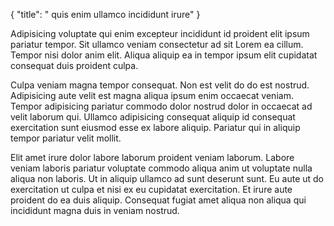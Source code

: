 {
  "title": " quis enim ullamco incididunt irure"
}

Adipisicing voluptate qui enim excepteur incididunt id proident elit ipsum pariatur tempor. Sit ullamco veniam consectetur ad sit Lorem ea cillum. Tempor nisi dolor anim elit. Aliqua aliquip ea in tempor ipsum elit cupidatat consequat duis proident culpa.

Culpa veniam magna tempor consequat. Non est velit do do est nostrud. Adipisicing aute velit est magna aliqua ipsum enim occaecat veniam. Tempor adipisicing pariatur commodo dolor nostrud dolor in occaecat ad velit laborum qui. Ullamco adipisicing consequat aliquip id consequat exercitation sunt eiusmod esse ex labore aliquip. Pariatur qui in aliquip tempor pariatur velit mollit.

Elit amet irure dolor labore laborum proident veniam laborum. Labore veniam laboris pariatur voluptate commodo aliqua anim ut voluptate nulla aliqua non laboris. Ut in aliquip ullamco ad sunt deserunt sunt. Eu aute ut do exercitation ut culpa et nisi ex eu cupidatat exercitation. Et irure aute proident do ea duis aliquip. Consequat fugiat amet aliqua non aliqua qui incididunt magna duis in veniam nostrud.